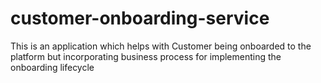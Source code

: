 # customer-onboarding-service
This is an application which helps with Customer being onboarded to the platform but incorporating business process for implementing the onboarding lifecycle 
